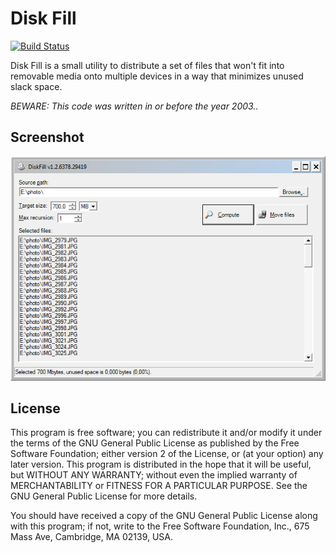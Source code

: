 ﻿# Disk Fill
[![Build Status](https://travis-ci.org/Mashi/diskfill.svg?branch=master)](https://travis-ci.org/Mashi/diskfill)

Disk Fill is a small utility to distribute a set of files that won't fit into removable media onto multiple devices in a way that minimizes unused slack space.

*BEWARE: This code was written in or before the year 2003..*

## Screenshot

![Screenshot of DiskFil](screenshot.png)

## License

This program is free software; you can redistribute it and/or modify it under the terms of the GNU General Public License as published by the Free Software Foundation; either version 2 of the License, or (at your option) any later version.
This program is distributed in the hope that it will be useful, but WITHOUT ANY WARRANTY; without even the implied warranty of MERCHANTABILITY or FITNESS FOR A PARTICULAR PURPOSE. See the GNU General Public License for more details.

You should have received a copy of the GNU General Public License along with this program; if not, write to the Free Software Foundation, Inc., 675 Mass Ave, Cambridge, MA 02139, USA.
